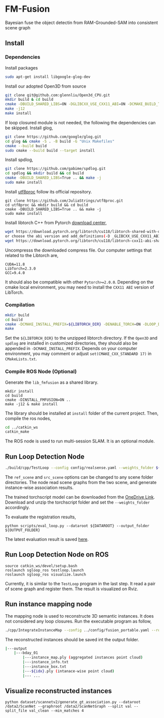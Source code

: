# FM-Fusion

Bayesian fuse the object detectin from RAM-Grounded-SAM into consistent scene graph

## Install

### Dependencies
Install packages
```bash
sudo apt-get install libgoogle-glog-dev
```

Install our adopted Open3D from source

```bash
git clone git@github.com:glennliu/Open3d_CPU.git
mkdir build & cd build
cmake -DBUILD_SHARED_LIBS=ON -DGLIBCXX_USE_CXX11_ABI=ON -DCMAKE_BUILD_TYPE=Release -DUSE_SYSTEM_FMT=ON ..
make -j12
make install
```

If loop closured module is not needed, the following the dependencies can be skipped.
Install glog,

```bash
git clone https://github.com/google/glog.git
cd glog && cmake -S . -B build -G "Unix Makefiles"
cmake --build build
sudo cmake --build build --target install
```

Install spdlog,

```bash
git clone https://github.com/gabime/spdlog.git
cd spdlog && mkdir build && cd build
cmake -DBUILD_SHARED_LIBS=True .. && make -j
sudo make install
```

Install [utf8proc](github.com:JuliaStrings/utf8proc.git) follow its official repository.

```angular2html
git clone https://github.com/JuliaStrings/utf8proc.git
cd utf8proc && mkdir build && cd build
cmake -DBUILD_SHARED_LIBS=True .. && make -j
sudo make install
```

Install libtorch C++ from
Pytorch [download center](https://pytorch.org/get-started/locally/#supported-linux-distributions),

```bash
wget https://download.pytorch.org/libtorch/cu118/libtorch-shared-with-deps-2.3.0%2Bcu118.zip
or choose the abi version and add_definitions(-D _GLIBCXX_USE_CXX11_ABI=1) in CMakeLists.txt
wget https://download.pytorch.org/libtorch/cu118/libtorch-cxx11-abi-shared-with-deps-2.3.0%2Bcu118.zip
```

Uncompresss the downloaded compress file. Our computer settings that related to the Libtorch are,

```
CUDA=11.8
LibTorch=2.3.0
GCC=9.4.0
```

It should also be compatible with other ```Pytorch>=2.0.0```. Depending on the cmake local environment, you may need to
install the ```CXX11 ABI``` version of LibTorch.

### Compilation

```bash
mkdir build
cd build
cmake -DCMAKE_INSTALL_PREFIX=${LIBTORCH_DIR} -DENABLE_TORCH=ON -DLOOP_DETECTION=ON ..
make
```
Set the ```${LIBTORCH_DIR}``` to the unzipped libtorch directory. If the ```Open3D``` and ```spdlog``` are installed in customized directories, they should also be appended in ```-DCMAKE_INSTALL_PREFIX```. 
Depends on your computer environment, you may comment or adjust ```set(CMAKE_CXX_STANDARD 17)``` in ```CMakeLists.txt```.

### Compile ROS Node (Optional)
Generate the ```lib_fmfusion``` as a shared library.
```
mkdir install
cd build
cmake -DINSTALL_FMFUSION=ON ..
make -j12 & make install
```
The library should be installed at ```install``` folder of the  current project.
Then, compile the ros nodes,
```bash
cd ../catkin_ws
catkin_make
```
The ROS node is used to run multi-session SLAM. It is an optional module.

## Run Loop Detection Node

```bash
./build/cpp/TestLoop --config config/realsense.yaml --weights_folder ${TORCHSCRIPT_FOLDER} --ref_scene /data2/sgslam/val/uc0107_00a --src_scene /data2/sgslam/val/uc0107_00b --output_folder ${OUTPUT_FOLDER}
```

The ```ref_scene``` and ```src_scene``` options can be changed to any scene folder directories. The node read scene
graphs from the two scene, and generate instance-wise association results.

The trained torchscript model can be downloaded from
the [OneDrive Link](https://hkustconnect-my.sharepoint.com/:f:/g/personal/cliuci_connect_ust_hk/Encm_4ETKV9EiZ2PRlCLVdEBTCiuBYQ4yckF7SzFTDHg6g?e=oDsTHu). Download and unzip the torchscript folder and
set the ```--weights_folder``` accordingly.

To evaluate the registration results,
```
python scripts/eval_loop.py --dataroot ${DATAROOT} --output_folder ${OUTPUT_FOLDER}
```
The latest evaluation result is saved [here](eval/loop_closure.txt).

## Run Loop Detection Node on ROS
```
source catkin_ws/devel/setup.bash
roslaunch sgloop_ros testloop.launch
roslaunch sgloop_ros visualize.launch
```
Currently, it is similar to the ```TestLoop``` program in the last step.
It read a pair of scene graph and register them. The result is visualized on Rviz.

## Run instance mapping node

The mapping node is used to reconstructe 3D semantic instances. It does not considered any loop closures.
Run the executable program as follow,

```bash
./cpp/IntegrateInstanceMap --config ../config/fusion_portable.yaml --root ${FusionPortableRoot}/scans/bday_03 --prediction prediction_no_augment --frame_gap 10 --output ${FusionPortableRoot}/output
```

The reconstructed instances should be saved int the output folder.

```bash
|---output
    |---bday_01
        |---instance_map.ply (aggregated instances point cloud)
        |---instance_info.txt
        |---instance_box.txt
        |---${idx}.ply (intanace-wise point cloud)
        |--- ...
```

## Visualize reconstructed instances

```
python dataset/scannetv2/generate_gt_association.py --dataroot /data2/ScanNet --graphroot /data2/ScanNetGraph --split val --split_file val_clean --min_matches 4
```

<!-- 
## Run Python version of instance mapping node 
The python verision is based on existed interface of Open3D. It is slower. 
The ```${SCANNET_ROOT}``` folder should be organized like FusionPortable data structure. Target scans should be put in ```split/${SPLIT_FILE_NAME}.txt``` file.
Run the mapping node,
```bash
python scripts/semantic_mapping.py --data_root ${SCANNET_ROOT} --prior_model measurement_model/bayesian --output_folder demo --prediction_folder prediction_no_augment --split val --split_file ${SPLIT_FILE_NAME}
```
The output files should be at ```${SCANNET_ROOT}/output/demo```.

To refine the instances volume,
```bash
python scripts/postfuse.py --dataroot ${SCANNET_ROOT} --split_file ${SPLIT_FILE_NAME} --debug_folder demo --prior_model bayesian --measurement_dir measurement model
```
The output files should be at ```${SCANNET_ROOT}/output/demo_refined```.

 -->
